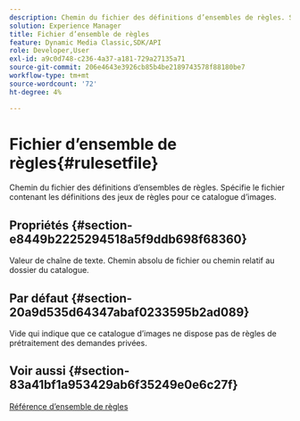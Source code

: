 ```yaml
---
description: Chemin du fichier des définitions d’ensembles de règles. Spécifie le fichier contenant les définitions des jeux de règles pour ce catalogue d’images.
solution: Experience Manager
title: Fichier d’ensemble de règles
feature: Dynamic Media Classic,SDK/API
role: Developer,User
exl-id: a9c0d748-c236-4a37-a181-729a27135a71
source-git-commit: 206e4643e3926cb85b4be2189743578f88180be7
workflow-type: tm+mt
source-wordcount: '72'
ht-degree: 4%

---
```


# Fichier d’ensemble de règles{#rulesetfile}

Chemin du fichier des définitions d’ensembles de règles. Spécifie le fichier contenant les définitions des jeux de règles pour ce catalogue d’images.

## Propriétés {#section-e8449b2225294518a5f9ddb698f68360}

Valeur de chaîne de texte. Chemin absolu de fichier ou chemin relatif au dossier du catalogue.

## Par défaut {#section-20a9d535d64347abaf0233595b2ad089}

Vide qui indique que ce catalogue d’images ne dispose pas de règles de prétraitement des demandes privées.

## Voir aussi {#section-83a41bf1a953429ab6f35249e0e6c27f}

[Référence d’ensemble de règles](../../../../../is-api/image-catalog/image-serving-api-ref/c-image-catalog-reference/c-rule-set-reference/c-rule-set-reference.md#concept-3e5058cf3507470b82cac638df23ea8e)
